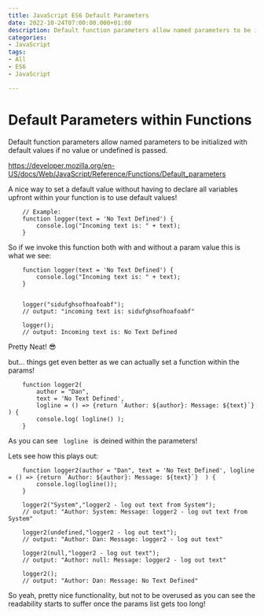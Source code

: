 ```yaml
---
title: JavaScript ES6 Default Parameters
date: 2022-10-24T07:00:00.000+01:00
description: Default function parameters allow named parameters to be initialized with default values if no value or undefined is passed.
categories:
- JavaScript
tags:
- All
- ES6
- JavaScript

---
```


# Default Parameters within Functions

Default function parameters allow named parameters to be initialized with default values if no value or undefined is passed.

https://developer.mozilla.org/en-US/docs/Web/JavaScript/Reference/Functions/Default_parameters

A nice way to set a default value without having to declare all variables upfront within your function is to use default values!


        // Example: 
        function logger(text = 'No Text Defined') {
            console.log("Incoming text is: " + text);
        }


So if we invoke this function both with and without a param value this is what we see:

        function logger(text = 'No Text Defined') {
            console.log("Incoming text is: " + text);
        }


        logger("sidufghsofhoafoabf");
        // output: "incoming text is: sidufghsofhoafoabf"

        logger();
        // output: Incoming text is: No Text Defined


Pretty Neat! 😎

but... things get even better as we can actually set a function within the params!

        function logger2(
            author = "Dan", 
            text = 'No Text Defined', 
            logline = () => {return `Author: ${author}: Message: ${text}`}  ) {
            console.log( logline() );
        }


As you can see <code> logline </code> is deined within the parameters!

Lets see how this plays out:

        function logger2(author = "Dan", text = 'No Text Defined', logline = () => {return `Author: ${author}: Message: ${text}`}  ) {
            console.log(logline());
        }

        logger2("System","logger2 - log out text from System");
        // output: "Author: System: Message: logger2 - log out text from System"

        logger2(undefined,"logger2 - log out text");
        // output: "Author: Dan: Message: logger2 - log out text"

        logger2(null,"logger2 - log out text");
        // output: "Author: null: Message: logger2 - log out text"

        logger2();
        // output: "Author: Dan: Message: No Text Defined"

So yeah, pretty nice functionality, but not to  be overused as you can see the readability starts to suffer once the params list gets too long!
